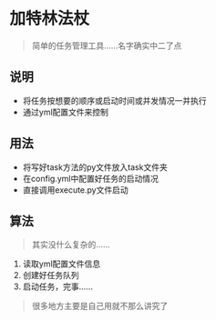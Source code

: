 # 加特林法杖
> 简单的任务管理工具……名字确实中二了点

## 说明
- 将任务按想要的顺序或启动时间或并发情况一并执行
- 通过yml配置文件来控制

## 用法
- 将写好task方法的py文件放入task文件夹
- 在config.yml中配置好任务的启动情况
- 直接调用execute.py文件启动

## 算法
> 其实没什么复杂的……
1. 读取yml配置文件信息
2. 创建好任务队列
3. 启动任务，完事……

> 很多地方主要是自己用就不那么讲究了